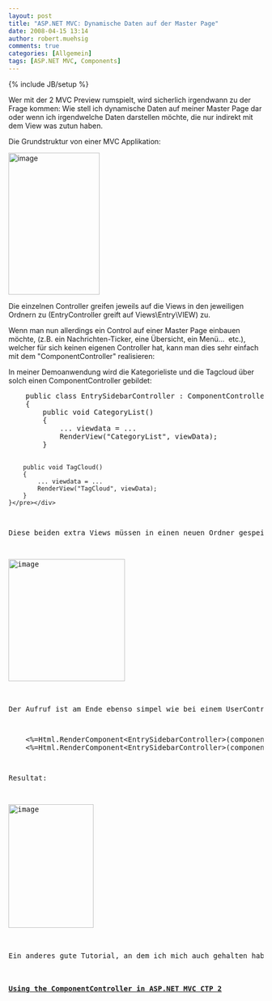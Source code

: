 ```yaml
---
layout: post
title: "ASP.NET MVC: Dynamische Daten auf der Master Page"
date: 2008-04-15 13:14
author: robert.muehsig
comments: true
categories: [Allgemein]
tags: [ASP.NET MVC, Components]
---
```

{% include JB/setup %}
<p>Wer mit der 2 MVC Preview rumspielt, wird sicherlich irgendwann zu der Frage kommen: Wie stell ich dynamische Daten auf meiner Master Page dar oder wenn ich irgendwelche Daten darstellen möchte, die nur indirekt mit dem View was zutun haben.</p> <p>Die Grundstruktur von einer MVC Applikation:</p> <p><a href="{{BASE_PATH}}/assets/wp-images/image384.png"><img style="border-right: 0px; border-top: 0px; border-left: 0px; border-bottom: 0px" height="280" alt="image" src="{{BASE_PATH}}/assets/wp-images/image-thumb363.png" width="180" border="0"></a> </p> <p>Die einzelnen Controller greifen jeweils auf die Views in den jeweiligen Ordnern zu (EntryController greift auf Views\Entry\VIEW) zu.</p> <p>Wenn man nun allerdings ein Control auf einer Master Page einbauen möchte, (z.B. ein Nachrichten-Ticker, eine Übersicht, ein Menü...&nbsp; etc.), welcher für sich keinen eigenen Controller hat, kann man dies sehr einfach mit dem "ComponentController" realisieren:</p> <p>In meiner Demoanwendung wird die Kategorieliste und die Tagcloud über solch einen ComponentController gebildet:</p> <div class="wlWriterSmartContent" id="scid:812469c5-0cb0-4c63-8c15-c81123a09de7:1954a126-78e4-4763-bb1f-029084c1bcee" style="padding-right: 0px; display: inline; padding-left: 0px; float: none; padding-bottom: 0px; margin: 0px; padding-top: 0px"><pre name="code" class="c#">    public class EntrySidebarController : ComponentController
    {
        public void CategoryList()
        {
            ... viewdata = ...
            RenderView("CategoryList", viewData);
        }

        public void TagCloud()
        {
            ... viewdata = ...
            RenderView("TagCloud", viewData);
        }
    }</pre></div>
<p>Diese beiden extra Views müssen in einen neuen Ordner gespeichert werden:</p>
<p><a href="{{BASE_PATH}}/assets/wp-images/image385.png"><img style="border-right: 0px; border-top: 0px; border-left: 0px; border-bottom: 0px" height="241" alt="image" src="{{BASE_PATH}}/assets/wp-images/image-thumb364.png" width="230" border="0"></a> </p>
<p>Der Aufruf ist am Ende ebenso simpel wie bei einem UserControl:</p>
<div class="wlWriterSmartContent" id="scid:812469c5-0cb0-4c63-8c15-c81123a09de7:e3d7bcb9-5b32-4c74-a210-1c293e069830" style="padding-right: 0px; display: inline; padding-left: 0px; float: none; padding-bottom: 0px; margin: 0px; padding-top: 0px"><pre name="code" class="c#">    &lt;%=Html.RenderComponent&lt;EntrySidebarController&gt;(component =&gt; component.CategoryList())%&gt;
    &lt;%=Html.RenderComponent&lt;EntrySidebarController&gt;(component =&gt; component.TagCloud())%&gt;</pre></div>
<p>Resultat:</p>
<p><a href="{{BASE_PATH}}/assets/wp-images/image386.png"><img style="border-right: 0px; border-top: 0px; border-left: 0px; border-bottom: 0px" height="244" alt="image" src="{{BASE_PATH}}/assets/wp-images/image-thumb365.png" width="168" border="0"></a> </p>
<p>Ein anderes gute Tutorial, an dem ich mich auch gehalten habe: </p>
<h4><a href="http://weblogs.asp.net/mikebosch/archive/2008/03/10/using-the-componentcontroller-in-asp-net-mvc.aspx">Using the ComponentController in ASP.NET MVC CTP 2</a></h4>
